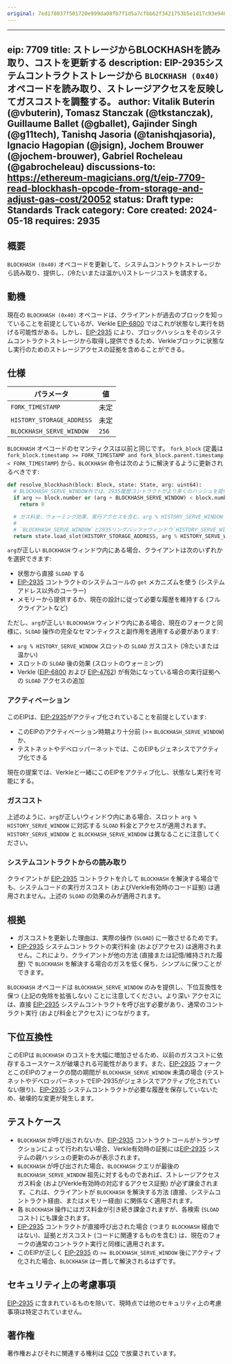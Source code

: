 ```yaml
---
original: 7ed178037f501720e999da08fb7f1d5a7cfbb62f3421753b5e1d17c93e9407a4
---
```


---
eip: 7709
title: ストレージからBLOCKHASHを読み取り、コストを更新する
description: EIP-2935システムコントラクトストレージから `BLOCKHASH (0x40)` オペコードを読み取り、ストレージアクセスを反映してガスコストを調整する。
author: Vitalik Buterin (@vbuterin), Tomasz Stanczak (@tkstanczak), Guillaume Ballet (@gballet), Gajinder Singh (@g11tech), Tanishq Jasoria (@tanishqjasoria), Ignacio Hagopian (@jsign), Jochem Brouwer (@jochem-brouwer), Gabriel Rocheleau (@gabrocheleau)
discussions-to: https://ethereum-magicians.org/t/eip-7709-read-blockhash-opcode-from-storage-and-adjust-gas-cost/20052
status: Draft
type: Standards Track
category: Core
created: 2024-05-18
requires: 2935
---

## 概要

`BLOCKHASH (0x40)` オペコードを更新して、システムコントラクトストレージから読み取り、提供し、(冷たいまたは温かい)ストレージコストを請求する。

## 動機

現在の `BLOCKHASH (0x40)` オペコードは、クライアントが過去のブロックを知っていることを前提としているが、Verkle [EIP-6800](./eip-6800.md) ではこれが状態なし実行を妨げる可能性がある。しかし、[EIP-2935](./eip-2935.md) により、ブロックハッシュをそのシステムコントラクトストレージから取得し提供できるため、Verkleブロックに状態なし実行のためのストレージアクセスの証拠を含めることができる。

## 仕様

| パラメータ                 | 値    |
| ------------------------- | ------ |
| `FORK_TIMESTAMP`          | 未定   |
| `HISTORY_STORAGE_ADDRESS` | 未定   |
| `BLOCKHASH_SERVE_WINDOW`  | `256`  |

`BLOCKHASH` オペコードのセマンティクスは以前と同じです。 `fork_block` (定義は `fork_block.timestamp >= FORK_TIMESTAMP and fork_block.parent.timestamp < FORK_TIMESTAMP`) から、`BLOCKHASH` 命令は次のように解決するように更新されるべきです:

```python
def resolve_blockhash(block: Block, state: State, arg: uint64):
  # BLOCKHASH_SERVE_WINDOW外では、2935履歴コントラクトがより多くのハッシュを提供できるにもかかわらず、0を返し続ける
  if arg >= block.number or (arg + BLOCKHASH_SERVE_WINDOW) < block.number
    return 0

  # ガス料金、ウォーミング効果、実行アクセスを含む、arg % HISTORY_SERVE_WINDOW のスロットに対するsloadを実行する
  #
  # `BLOCKHASH_SERVE_WINDOW`と2935リングバッファウィンドウ`HISTORY_SERVE_WINDOW`のスロット計算は異なることに注意
  return state.load_slot(HISTORY_STORAGE_ADDRESS, arg % HISTORY_SERVE_WINDOW)
```

`arg`が正しい `BLOCKHASH` ウィンドウ内にある場合、クライアントは次のいずれかを選択できます:

* 状態から直接 `SLOAD` する
* [EIP-2935](./eip-2935.md) コントラクトのシステムコールの `get` メカニズムを使う (システムアドレス以外のコーラー)
* メモリーから提供するか、現在の設計に従って必要な履歴を維持する (フルクライアントなど)

ただし、`arg`が正しい `BLOCKHASH` ウィンドウ内にある場合、現在のフォークと同様に、`SLOAD` 操作の完全なセマンティクスと副作用を適用する必要があります:

* `arg % HISTORY_SERVE_WINDOW` スロットの `SLOAD` ガスコスト (冷たいまたは温かい)
* スロットの `SLOAD` 後の効果 (スロットのウォーミング)
* Verkle ([EIP-6800](./eip-6800.md) および [EIP-4762](./eip-4762.md)) が有効になっている場合の実行証拠への `SLOAD` アクセスの追加

### アクティベーション

このEIPは、[EIP-2935](./eip-2935.md)がアクティブ化されていることを前提としています:

* このEIPのアクティベーション時期より十分前 (>= `BLOCKHASH_SERVE_WINDOW`) か、
* テストネットやデベロッパーネットでは、このEIPもジェネシスでアクティブ化できる

現在の提案では、Verkleと一緒にこのEIPをアクティブ化し、状態なし実行を可能にする。

### ガスコスト

上述のように、`arg`が正しいウィンドウ内にある場合、スロット `arg % HISTORY_SERVE_WINDOW` に対応する `SLOAD` 料金とアクセスが適用されます。 `HISTORY_SERVE_WINDOW` と `BLOCKHASH_SERVE_WINDOW` は異なることに注意してください。

### システムコントラクトからの読み取り

クライアントが [EIP-2935](./eip-2935.md) コントラクトを介して `BLOCKHASH` を解決する場合でも、システムコードの実行ガスコスト (およびVerkle有効時のコード証拠) は適用されません。上述の `SLOAD` の効果のみが適用されます。

## 根拠

* ガスコストを更新した理由は、実際の操作 (`SLOAD`) に一致させるためです。
* [EIP-2935](./eip-2935.md) システムコントラクトの実行料金 (およびアクセス) は適用されません。これにより、クライアントが他の方法 (直接または記憶/維持された履歴) で `BLOCKHASH` を解決する場合のガスを低く保ち、シンプルに保つことができます。

`BLOCKHASH` オペコードは `BLOCKHASH_SERVE_WINDOW` のみを提供し、下位互換性を保つ (上記の免除を拡張しない) ことに注意してください。より深い アクセスには、直接 [EIP-2935](./eip-2935.md) システムコントラクトを呼び出す必要があり、通常のコントラクト実行 (および料金とアクセス) につながります。

## 下位互換性

このEIPは `BLOCKHASH` のコストを大幅に増加させるため、以前のガスコストに依存するユースケースが破壊される可能性があります。また、[EIP-2935](./eip-2935.md) フォークとこのEIPのフォークの間の期間が `BLOCKHASH_SERVE_WINDOW` 未満の場合 (テストネットやデベロッパーネットでEIP-2935がジェネシスでアクティブ化されていない限り)、[EIP-2935](./eip-2935.md) システムコントラクトが必要な履歴を保存していないため、破壊的な変更が発生します。

## テストケース

* `BLOCKHASH` が呼び出されないか、[EIP-2935](./eip-2935.md) コントラクトコールがトランザクションによって行われない場合、Verkle有効時の証拠には[EIP-2935](./eip-2935.md) システムの親ハッシュの更新のみが表示されます。
* `BLOCKHASH` が呼び出された場合、`BLOCKHASH` クエリが最後の `BLOCKHASH_SERVE_WINDOW` 祖先に対するものであれば、ストレージアクセスガス料金 (およびVerkle有効時の対応するアクセス証拠) が必ず課金されます。これは、クライアントが `BLOCKHASH` を解決する方法 (直接、システムコントラクト経由、またはメモリー経由) に関係なく適用されます。
* 各 `BLOCKHASH` 操作にはガス料金が引き続き課金されますが、各検索 (`SLOAD` コスト) にも課金されます。
* [EIP-2935](./eip-2935.md) コントラクトが直接呼び出された場合 (つまり `BLOCKHASH` 経由ではない)、証拠とガスコスト (コードに関連するものを含む) は、現在のフォークの通常のコントラクト実行と同様に適用されます。
* このEIPが正しく [EIP-2935](./eip-2935.md) の `>= BLOCKHASH_SERVE_WINDOW` 後にアクティブ化された場合、`BLOCKHASH` は一貫して解決されるはずです。

## セキュリティ上の考慮事項

[EIP-2935](./eip-2935.md) に含まれているものを除いて、現時点では他のセキュリティ上の考慮事項は特定されていません。

## 著作権

著作権およびそれに関連する権利は [CC0](../LICENSE.md) で放棄されています。